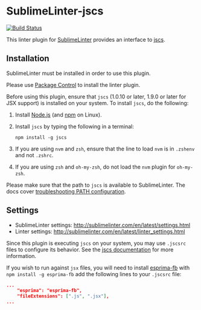 SublimeLinter-jscs
=========================

[![Build Status](https://travis-ci.org/SublimeLinter/SublimeLinter-jscs.svg?branch=master)](https://travis-ci.org/SublimeLinter/SublimeLinter-jscs)

This linter plugin for [SublimeLinter](https://github.com/SublimeLinter/SublimeLinter) provides an interface to [jscs](https://github.com/mdevils/node-jscs).


## Installation

SublimeLinter must be installed in order to use this plugin. 

Please use [Package Control](https://packagecontrol.io) to install the linter plugin.

Before using this plugin, ensure that `jscs` (1.0.10 or later, 1.9.0 or later for JSX support) is installed on your system.
To install `jscs`, do the following:

1. Install [Node.js](http://nodejs.org) (and [npm](https://github.com/joyent/node/wiki/Installing-Node.js-via-package-manager) on Linux).

1. Install `jscs` by typing the following in a terminal:
   ```
   npm install -g jscs
   ```

1. If you are using `nvm` and `zsh`, ensure that the line to load `nvm` is in `.zshenv` and not `.zshrc`.

1. If you are using `zsh` and `oh-my-zsh`, do not load the `nvm` plugin for `oh-my-zsh`.


Please make sure that the path to `jscs` is available to SublimeLinter.
The docs cover [troubleshooting PATH configuration](http://sublimelinter.com/en/latest/troubleshooting.html#finding-a-linter-executable).


## Settings

- SublimeLinter settings: http://sublimelinter.com/en/latest/settings.html
- Linter settings: http://sublimelinter.com/en/latest/linter_settings.html

Since this plugin is executing `jscs` on your system, you may use `.jscsrc` files to configure its behavior. See the [jscs documentation](http://jscs.info/overview.html#options) for more information.

If you wish to run against `jsx` files, you will need to install [esprima-fb](https://www.npmjs.com/package/esprima-fb)
with `npm install -g esprima-fb` add the following lines to your `.jscsrc` file:

```json
...
    "esprima": "esprima-fb",
    "fileExtensions": [".js", ".jsx"],
...
```
